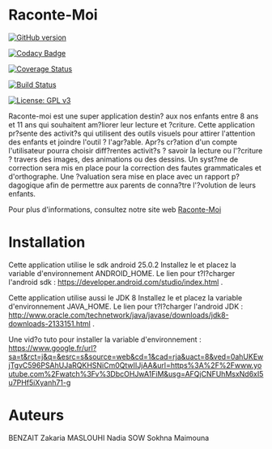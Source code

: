 # Raconte-Moi

[![GitHub version](https://badge.fury.io/gh/benzait27%2FRaconte_Moi.svg)](https://badge.fury.io/gh/benzait27%2FRaconte_Moi)

[![Codacy Badge](https://api.codacy.com/project/badge/Grade/b206aebeb13e44b7b46afb0736057037)](https://www.codacy.com/app/benzait27/Raconte_Moi?utm_source=github.com&amp;utm_medium=referral&amp;utm_content=benzait27/Raconte_Moi&amp;utm_campaign=Badge_Grade)

[![Coverage Status](https://coveralls.io/repos/github/benzait27/Raconte_Moi/badge.svg?branch=feature%2FTestSetting)](https://coveralls.io/github/benzait27/Raconte_Moi?branch=feature%2FTestSetting)

[![Build Status](https://travis-ci.org/benzait27/Raconte_Moi.svg?branch=feature/TestSetting)](https://travis-ci.org/benzait27/Raconte_Moi)

[![License: GPL v3](https://img.shields.io/badge/License-GPL%20v3-blue.svg)](http://www.gnu.org/licenses/gpl-3.0)

Raconte-moi est une super application destin? aux nos enfants entre 8 ans et 11 ans qui souhaitent am?liorer leur lecture et ?criture.
Cette application pr?sente des activit?s qui utilisent des outils visuels pour attirer l'attention des enfants et joindre l'outil ? l'agr?able. Apr?s cr?ation d'un compte l'utilisateur pourra choisir diff?rentes activit?s ? savoir la lecture ou l'?criture ? travers des images, des animations ou des dessins. Un syst?me de correction sera mis en place pour la correction des fautes grammaticales et d'orthographe. Une ?valuation sera mise en place avec un rapport p?dagogique afin de permettre aux parents de conna?tre l'?volution de leurs enfants. 

Pour plus d'informations, consultez notre site web [Raconte-Moi](https://benzait27.github.io/Raconte_Moi/)

# Installation #
Cette application utilise le sdk android 25.0.2 Installez le et placez la variable d'environnement ANDROID_HOME.
Le lien pour t?l?charger l'android sdk : https://developer.android.com/studio/index.html .

Cette application utilise aussi le JDK 8 Installez le et placez la variable d'environnement JAVA_HOME.
Le lien pour t?l?charger l'android JDK : http://www.oracle.com/technetwork/java/javase/downloads/jdk8-downloads-2133151.html .

Une vid?o tuto pour installer la variable d'environnement : https://www.google.fr/url?sa=t&rct=j&q=&esrc=s&source=web&cd=1&cad=rja&uact=8&ved=0ahUKEwjTgvC596PSAhUJaRQKHSNiCm0QtwIIJjAA&url=https%3A%2F%2Fwww.youtube.com%2Fwatch%3Fv%3DbcOHJwA1FiM&usg=AFQjCNFUhMsxNd6xI5u7PHf5iXyanh71-g

# Auteurs 
BENZAIT Zakaria
MASLOUHI Nadia
SOW Sokhna Maimouna
